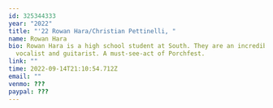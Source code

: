 ```yaml
---
id: 325344333
year: "2022"
title: "'22 Rowan Hara/Christian Pettinelli, "
name: Rowan Hara
bio: Rowan Hara is a high school student at South. They are an incredible
  vocalist and guitarist. A must-see-act of Porchfest.
link: ""
time: 2022-09-14T21:10:54.712Z
email: ""
venmo: ???
paypal: ???
---
```

